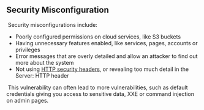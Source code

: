 ## Security Misconfiguration
​
Security misconfigurations include:
​
- Poorly configured permissions on cloud services, like S3 buckets
  ​
- Having unnecessary features enabled, like services, pages, accounts or privileges
  ​
- Error messages that are overly detailed and allow an attacker to find out more about the system
  ​
- Not using [HTTP security headers](https://owasp.org/www-project-secure-headers/), or revealing too much detail in the Server: HTTP header

​​
This vulnerability can often lead to more vulnerabilities, such as default credentials giving you access to sensitive data, XXE or command injection on admin pages.